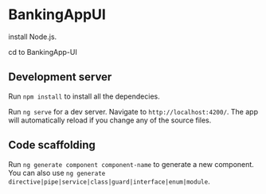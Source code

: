 # BankingAppUI

install Node.js.  

cd to BankingApp-UI 

## Development server 
Run `npm install` to install all the dependecies.

Run `ng serve` for a dev server. Navigate to `http://localhost:4200/`. The app will automatically reload if you change any of the source files.

## Code scaffolding

Run `ng generate component component-name` to generate a new component. You can also use `ng generate directive|pipe|service|class|guard|interface|enum|module`.


